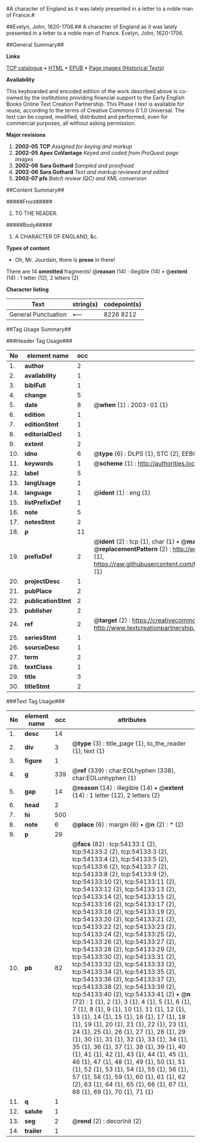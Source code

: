 #A character of England as it was lately presented in a letter to a noble man of France.#

##Evelyn, John, 1620-1706.##
A character of England as it was lately presented in a letter to a noble man of France.
Evelyn, John, 1620-1706.

##General Summary##

**Links**

[TCP catalogue](http://www.ota.ox.ac.uk/tcp/)  • 
[HTML](http://tei.it.ox.ac.uk/tcp/Texts-HTML/free/A38/A38785.html)  • 
[EPUB](http://tei.it.ox.ac.uk/tcp/Texts-EPUB/free/A38/A38785.epub) • 
[Page images (Historical Texts)](https://data.historicaltexts.jisc.ac.uk/view?pubId=eebo-12102321e&pageId=eebo-12102321e-54133-1)

**Availability**

This keyboarded and encoded edition of the
	       work described above is co-owned by the institutions
	       providing financial support to the Early English Books
	       Online Text Creation Partnership. This Phase I text is
	       available for reuse, according to the terms of Creative
	       Commons 0 1.0 Universal. The text can be copied,
	       modified, distributed and performed, even for
	       commercial purposes, all without asking permission.

**Major revisions**

1. __2002-05__ __TCP__ *Assigned for keying and markup*
1. __2002-05__ __Apex CoVantage__ *Keyed and coded from ProQuest page images*
1. __2002-06__ __Sara Gothard__ *Sampled and proofread*
1. __2002-06__ __Sara Gothard__ *Text and markup reviewed and edited*
1. __2002-07__ __pfs__ *Batch review (QC) and XML conversion*

##Content Summary##

#####Front#####

1. TO THE READER.

#####Body#####

1. A CHARACTER OF ENGLAND, &c.

**Types of content**

  * Oh, Mr. Jourdain, there is **prose** in there!

There are 14 **ommitted** fragments! 
 @__reason__ (14) : illegible (14)  •  @__extent__ (14) : 1 letter (12), 2 letters (2)

**Character listing**


|Text|string(s)|codepoint(s)|
|---|---|---|
|General Punctuation|•—|8226 8212|

##Tag Usage Summary##

###Header Tag Usage###

|No|element name|occ|attributes|
|---|---|---|---|
|1.|__author__|2||
|2.|__availability__|1||
|3.|__biblFull__|1||
|4.|__change__|5||
|5.|__date__|8| @__when__ (1) : 2003-01 (1)|
|6.|__edition__|1||
|7.|__editionStmt__|1||
|8.|__editorialDecl__|1||
|9.|__extent__|2||
|10.|__idno__|6| @__type__ (6) : DLPS (1), STC (2), EEBO-CITATION (1), OCLC (1), VID (1)|
|11.|__keywords__|1| @__scheme__ (1) : http://authorities.loc.gov/ (1)|
|12.|__label__|5||
|13.|__langUsage__|1||
|14.|__language__|1| @__ident__ (1) : eng (1)|
|15.|__listPrefixDef__|1||
|16.|__note__|5||
|17.|__notesStmt__|2||
|18.|__p__|11||
|19.|__prefixDef__|2| @__ident__ (2) : tcp (1), char (1)  •  @__matchPattern__ (2) : ([0-9\-]+):([0-9IVX]+) (1), (.+) (1)  •  @__replacementPattern__ (2) : http://eebo.chadwyck.com/downloadtiff?vid=$1&page=$2 (1), https://raw.githubusercontent.com/textcreationpartnership/Texts/master/tcpchars.xml#$1 (1)|
|20.|__projectDesc__|1||
|21.|__pubPlace__|2||
|22.|__publicationStmt__|2||
|23.|__publisher__|2||
|24.|__ref__|2| @__target__ (2) : https://creativecommons.org/publicdomain/zero/1.0/ (1), http://www.textcreationpartnership.org/docs/. (1)|
|25.|__seriesStmt__|1||
|26.|__sourceDesc__|1||
|27.|__term__|2||
|28.|__textClass__|1||
|29.|__title__|3||
|30.|__titleStmt__|2||


###Text Tag Usage###

|No|element name|occ|attributes|
|---|---|---|---|
|1.|__desc__|14||
|2.|__div__|3| @__type__ (3) : title_page (1), to_the_reader (1), text (1)|
|3.|__figure__|1||
|4.|__g__|339| @__ref__ (339) : char:EOLhyphen (338), char:EOLunhyphen (1)|
|5.|__gap__|14| @__reason__ (14) : illegible (14)  •  @__extent__ (14) : 1 letter (12), 2 letters (2)|
|6.|__head__|2||
|7.|__hi__|500||
|8.|__note__|6| @__place__ (6) : margin (6)  •  @__n__ (2) : * (2)|
|9.|__p__|29||
|10.|__pb__|82| @__facs__ (82) : tcp:54133:1 (2), tcp:54133:2 (2), tcp:54133:3 (2), tcp:54133:4 (2), tcp:54133:5 (2), tcp:54133:6 (2), tcp:54133:7 (2), tcp:54133:8 (2), tcp:54133:9 (2), tcp:54133:10 (2), tcp:54133:11 (2), tcp:54133:12 (2), tcp:54133:13 (2), tcp:54133:14 (2), tcp:54133:15 (2), tcp:54133:16 (2), tcp:54133:17 (2), tcp:54133:18 (2), tcp:54133:19 (2), tcp:54133:20 (2), tcp:54133:21 (2), tcp:54133:22 (2), tcp:54133:23 (2), tcp:54133:24 (2), tcp:54133:25 (2), tcp:54133:26 (2), tcp:54133:27 (2), tcp:54133:28 (2), tcp:54133:29 (2), tcp:54133:30 (2), tcp:54133:31 (2), tcp:54133:32 (2), tcp:54133:33 (2), tcp:54133:34 (2), tcp:54133:35 (2), tcp:54133:36 (2), tcp:54133:37 (2), tcp:54133:38 (2), tcp:54133:39 (2), tcp:54133:40 (2), tcp:54133:41 (2)  •  @__n__ (72) : 1 (1), 2 (1), 3 (1), 4 (1), 5 (1), 6 (1), 7 (1), 8 (1), 9 (1), 10 (1), 11 (1), 12 (1), 13 (1), 14 (1), 15 (1), 16 (1), 17 (1), 18 (1), 19 (1), 20 (1), 21 (1), 22 (1), 23 (1), 24 (1), 25 (1), 26 (1), 27 (1), 28 (1), 29 (1), 30 (1), 31 (1), 32 (1), 33 (1), 34 (1), 35 (1), 36 (1), 37 (1), 38 (1), 39 (1), 40 (1), 41 (1), 42 (1), 43 (1), 44 (1), 45 (1), 46 (1), 47 (1), 48 (1), 49 (1), 50 (1), 51 (1), 52 (1), 53 (1), 54 (1), 55 (1), 56 (1), 57 (1), 58 (1), 59 (1), 60 (1), 61 (1), 62 (2), 63 (1), 64 (1), 65 (1), 66 (1), 67 (1), 68 (1), 69 (1), 70 (1), 71 (1)|
|11.|__q__|1||
|12.|__salute__|1||
|13.|__seg__|2| @__rend__ (2) : decorInit (2)|
|14.|__trailer__|1||
